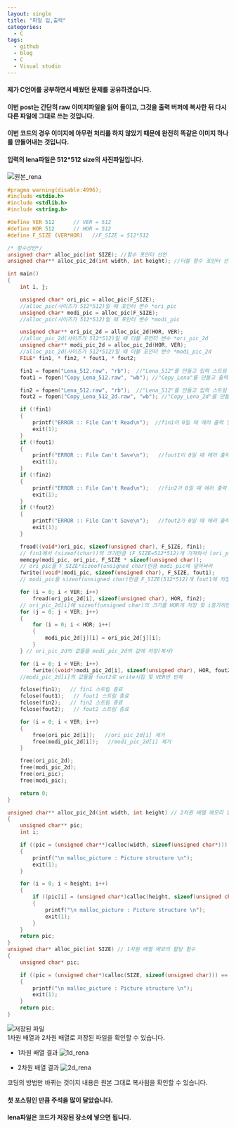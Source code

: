 ```yaml
---
layout: single
title: "파일 입,출력"
categories:
  - C
tags:
  - github
  - blog
  - C
  - Visual studio
---
```


#### 제가 C언어를 공부하면서 배웠던 문제를 공유하겠습니다. ####

#### 이번 post는 간단히 raw 이미지파일을 읽어 들이고, 그것을 출력 버퍼에 복사한 뒤 다시 다른 파일에 그대로 쓰는 것입니다. ####
#### 이번 코드의 경우 이미지에 아무런 처리를 하지 않았기 때문에 완전히 똑같은 이미지 하나를 만들어내는 것입니다. ####

#### 입력의 lena파일은 512*512 size의 사진파일입니다. ####

![원본_rena](https://user-images.githubusercontent.com/61397479/82587143-9a753a00-9bd3-11ea-9742-e6692bac69de.png)


```c
#pragma warning(disable:4996);
#include <stdio.h>
#include <stdlib.h>
#include <string.h>

#define VER 512      // VER = 512
#define HOR 512      // HOR = 512
#define F_SIZE (VER*HOR)   //F_SIZE = 512*512

/* 함수선언*/
unsigned char* alloc_pic(int SIZE); //함수 포인터 선언
unsigned char** alloc_pic_2d(int width, int height); //더블 함수 포인터 선언

int main()
{
    int i, j;

    unsigned char* ori_pic = alloc_pic(F_SIZE);
    //alloc_pic(사이즈가 512*512)일 때 포인터 변수 *ori_pic
    unsigned char* modi_pic = alloc_pic(F_SIZE);
    //alloc_pic(사이즈가 512*512)일 때 포인터 변수 *modi_pic

    unsigned char** ori_pic_2d = alloc_pic_2d(HOR, VER);
    //alloc_pic_2d(사이즈가 512*512)일 때 더블 포인터 변수 *ori_pic_2d
    unsigned char** modi_pic_2d = alloc_pic_2d(HOR, VER);
    //alloc_pic_2d(사이즈가 512*512)일 때 더블 포인터 변수 *modi_pic_2d
    FILE* fin1, * fin2, * fout1, * fout2;

    fin1 = fopen("Lena_512.raw", "rb");  //"Lena_512"를 만들고 입력 스트림 생성
    fout1 = fopen("Copy_Lena_512.raw", "wb"); //"Copy_Lena"를 만들고 출력 스트림 생성

    fin2 = fopen("Lena_512.raw", "rb");  //"Lena_512"를 만들고 입력 스트림 생성
    fout2 = fopen("Copy_Lena_512_2d.raw", "wb"); //"Copy_Lena_2d"를 만들고 출력 스트림 생성

    if (!fin1)
    {
        printf("ERROR :: File Can't Read\n");  //fin1이 0일 때 에러 출력 및 종료
        exit(1);
    }
    if (!fout1)
    {
        printf("ERROR :: File Can't Save\n");   //fout1이 0일 때 에러 출력 및 종료
        exit(1);
    }
    if (!fin2)
    {
        printf("ERROR :: File Can't Read\n");   //fin2가 0일 때 에러 출력 및 종료
        exit(1);
    }
    if (!fout2)
    {
        printf("ERROR :: File Can't Save\n");   //fout2가 0일 때 에러 출력 및 종료
        exit(1);
    }

    fread((void*)ori_pic, sizeof(unsigned char), F_SIZE, fin1);
    // fin1에서 (sizeof(char))의 크기만큼 (F_SIZE=512*512)개 가져와서 (ori_pic)에 저장
    memcpy(modi_pic, ori_pic, F_SIZE * sizeof(unsigned char));
    // ori_pic을 F_SIZE*sizeof(unsigned char)만큼 modi_pic에 덮어써라
    fwrite((void*)modi_pic, sizeof(unsigned char), F_SIZE, fout1);
    // modi_pic을 sizeof(unsigned char)만큼 F_SIZE(512*512)개 fout1에 저장

    for (i = 0; i < VER; i++)
        fread(ori_pic_2d[i], sizeof(unsigned char), HOR, fin2);
    // ori_pic_2d[i]에 sizeof(unsigned char)의 크기를 HOR개 저장 및 i증가하면서 저장 반복
    for (j = 0; j < VER; j++)
    {
        for (i = 0; i < HOR; i++)
        {
            modi_pic_2d[j][i] = ori_pic_2d[j][i];
        }
    } // ori_pic_2d의 값들을 modi_pic_2d의 값에 저장(복사)

    for (i = 0; i < VER; i++)
        fwrite((void*)modi_pic_2d[i], sizeof(unsigned char), HOR, fout2);
    //modi_pic_2d[i]의 값들을 fout2로 write시킴 및 VER번 반복

    fclose(fin1);   // fin1 스트림 종료
    fclose(fout1);   // fout1 스트림 종료
    fclose(fin2);   // fin2 스트림 종료
    fclose(fout2);   // fout2 스트림 종료

    for (i = 0; i < VER; i++)
    {
        free(ori_pic_2d[i]);   //ori_pic_2d[i] 제거
        free(modi_pic_2d[i]);   //modi_pic_2d[i] 제거
    }

    free(ori_pic_2d);
    free(modi_pic_2d);
    free(ori_pic);
    free(modi_pic);

    return 0;
}

unsigned char** alloc_pic_2d(int width, int height) // 2차원 배열 메모리 할당 함수
{
    unsigned char** pic;
    int i;

    if ((pic = (unsigned char**)calloc(width, sizeof(unsigned char*))) == NULL)
    {
        printf("\n malloc_picture : Picture structure \n");
        exit(1);
    }

    for (i = 0; i < height; i++)
    {
        if ((pic[i] = (unsigned char*)calloc(height, sizeof(unsigned char))) == NULL)
        {
            printf("\n malloc_picture : Picture structure \n");
            exit(1);
        }
    }
    return pic;
}
unsigned char* alloc_pic(int SIZE) // 1차원 배열 메모리 할당 함수
{
    unsigned char* pic;

    if ((pic = (unsigned char*)calloc(SIZE, sizeof(unsigned char))) == NULL)
    {
        printf("\n malloc_picture : Picture structure \n");
        exit(1);
    }
    return pic;
}
```
![저장된 파일](https://user-images.githubusercontent.com/61397479/82587223-bf69ad00-9bd3-11ea-9db6-e5c5807a008f.PNG)  
1차원 배열과 2차원 배열로 저장된 파일을 확인할 수 있습니다.

+ 1차원 배열 결과
![1d_rena](https://user-images.githubusercontent.com/61397479/82587332-ea540100-9bd3-11ea-8f28-928567613821.png)  

+ 2차원 배열 결과
![2d_rena](https://user-images.githubusercontent.com/61397479/82587390-0fe10a80-9bd4-11ea-9c71-8f88207f342f.png)  

코딩의 방법만 바뀌는 것이지 내용은 원본 그대로 복사됨을 확인할 수 있습니다.

#### 첫 포스팅인 만큼 주석을 많이 달았습니다. ####

#### lena파일은 코드가 저장된 장소에 넣으면 됩니다. ####

